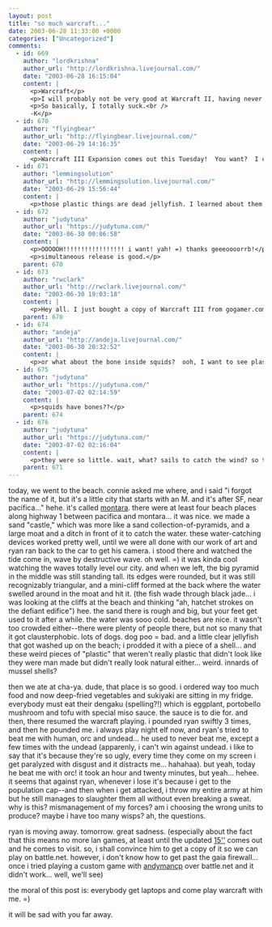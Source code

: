 ```yaml
---
layout: post
title: "so much warcraft..."
date: 2003-06-28 11:33:00 +0000
categories: ["Uncategorized"]
comments:
  - id: 669
    author: "lordkrishna"
    author_url: "http://lordkrishna.livejournal.com/"
    date: "2003-06-28 16:15:04"
    content: |
      <p>Warcraft</p>
      <p>I will probably not be very good at Warcraft II, having never played a network game, and only having made it through four or so missions before I left for Scotland, but I'll try to come play with you. Of course, I dunno if my laptop can handle it, either...</p>
      <p>So basically, I totally suck.<br />
      -K</p>
  - id: 670
    author: "flyingbear"
    author_url: "http://flyingbear.livejournal.com/"
    date: "2003-06-29 14:16:35"
    content: |
      <p>Warcraft III Expansion comes out this Tuesday!  You want?  I can get you one super cheap.  If you want to convince Ryan to get a copy, tell them that we're one of the only game companies that supports SIMULTANEOUS release on PC and Mac.  If that doesn't work, you could always try enticing him with "what if I give you three dollars?"  "how much?" "thr.. four dollars"</p>
  - id: 671
    author: "lemmingsolution"
    author_url: "http://lemmingsolution.livejournal.com/"
    date: "2003-06-29 15:56:44"
    content: |
      <p>those plastic things are dead jellyfish. I learned about them in marin. They have little sails to catcht he wind, but in summer the wind blows them the wrong way, onto the beach. </p>
  - id: 672
    author: "judytuna"
    author_url: "https://judytuna.com/"
    date: "2003-06-30 00:06:58"
    content: |
      <p>OOOOOH!!!!!!!!!!!!!!!!! i want! yah! =) thanks geeeoooorrb!</p>
      <p>simultaneous release is good.</p>
    parent: 670
  - id: 673
    author: "rwclark"
    author_url: "http://rwclark.livejournal.com/"
    date: "2003-06-30 19:03:18"
    content: |
      <p>Hey all. I just bought a copy of Warcraft III from gogamer.com for $19.90. The simultaneous PC/Mac releases are great.</p>
    parent: 670
  - id: 674
    author: "andeja"
    author_url: "http://andeja.livejournal.com/"
    date: "2003-06-30 20:32:52"
    content: |
      <p>or what about the bone inside squids?  ooh, I want to see plastic/jellyfish!</p>
  - id: 675
    author: "judytuna"
    author_url: "https://judytuna.com/"
    date: "2003-07-02 02:14:59"
    content: |
      <p>squids have bones??</p>
    parent: 674
  - id: 676
    author: "judytuna"
    author_url: "https://judytuna.com/"
    date: "2003-07-02 02:16:04"
    content: |
      <p>they were so little. wait, what? sails to catch the wind? so they don't spend all their time deep deep underwater? the plastic things were these little striped ovals that had three parts... i'm not quite sure how to describe what i mean. weird weird weird. </p>
    parent: 671
---
```


today, we went to the beach. connie asked me where, and i said "i forgot the name of it, but it's a little city that starts with an M. and it's after SF, near pacifica..." hehe. it's called [montara](http://maps.yahoo.com/py/maps.py?Pyt=Tmap&ed=TPjocep_0Trwus1cdQBojVl0hzfHUTU4_3Gb5oQBHeqbJAKPn0naxD95.sOJLRYhVA--&csz=Montara,+CA&country=us&cs=4&name=&desc=&poititle=&poi=&uz=94037&ds=n&BFKey=&BFCat=&BFClient=&mag=7&newmag=6). there were at least four beach places along highway 1 between pacifica and montara... it was nice. we made a sand "castle," which was more like a sand collection-of-pyramids, and a large moat and a ditch in front of it to catch the water. these water-catching devices worked pretty well, until we were all done with our work of art and ryan ran back to the car to get his camera. i stood there and watched the tide come in, wave by destructive wave. oh well. =) it was kinda cool watching the waves totally level our city. and when we left, the big pyramid in the middle was still standing tall. its edges were rounded, but it was still recognizably triangular, and a mini-cliff formed at the back where the water swelled around in the moat and hit it. (the fish wade through black jade... i was looking at the cliffs at the beach and thinking "ah, hatchet strokes on the defiant edifice") hee. the sand there is rough and big, but your feet get used to it after a while. the water was sooo cold. beaches are nice. it wasn't too crowded either--there were plenty of people there, but not so many that it got clausterphobic. lots of dogs. dog poo = bad. and a little clear jellyfish that got washed up on the beach; i prodded it with a piece of a shell... and these weird pieces of "plastic" that weren't really plastic that didn't look like they were man made but didn't really look natural either... weird. innards of mussel shells?

then we ate at cha-ya. dude, that place is so good. i ordered way too much food and now deep-fried vegetables and sukiyaki are sitting in my fridge. everybody must eat their dengaku (spelling?!) which is eggplant, portobello mushroom and tofu with special miso sauce. the sauce is to die for. and then, there resumed the warcraft playing. i pounded ryan swiftly 3 times, and then he pounded me. i always play night elf now, and ryan's tried to beat me with human, orc and undead... he used to never beat me, except a few times with the undead (apparenly, i can't win against undead. i like to say that it's because they're so ugly, every time they come on my screen i get paralyzed with disgust and it distracts me... hahahaa). but yeah, today he beat me with orc! it took an hour and twenty minutes, but yeah... hehee. it seems that against ryan, whenever i lose it's because i get to the population cap--and then when i get attacked, i throw my entire army at him but he still manages to slaughter them all without even breaking a sweat. why is this? mismanagement of my forces? am i choosing the wrong units to produce? maybe i have too many wisps? ah, the questions.

ryan is moving away. tomorrow. great sadness. (especially about the fact that this means no more lan games, at least until the updated [15''](http://www.apple.com/powerbook/index15.html) comes out and he comes to visit. so, i shall convince him to get a copy of it so we can play on battle.net. however, i don't know how to get past the gaia firewall... once i tried playing a custom game with [andymancp](http://andymancp.livejournal.com/) over battle.net and it didn't work... well, we'll see)

the moral of this post is: everybody get laptops and come play warcraft with me. =)

it will be sad with you far away.